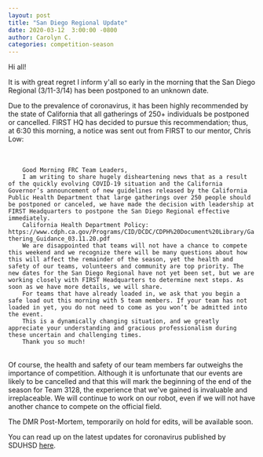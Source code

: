 ```yaml
---
layout: post
title: "San Diego Regional Update"
date: 2020-03-12  3:00:00 -0800
author: Carolyn C.
categories: competition-season
---
```


Hi all! 

It is with great regret I inform y'all so early in the morning that the San Diego Regional (3/11-3/14) has been postponed to an unknown date.

Due to the prevalence of coronavirus, it has been highly recommended by the state of California that all gatherings of 250+ individuals be postponed or cancelled. FIRST HQ has decided to pursue this recommendation; thus, at 6:30 this morning, a notice was sent out from FIRST to our mentor, Chris Low:
<div style="white-space: pre-wrap;">
  <code>
    Good Morning FRC Team Leaders,
    I am writing to share hugely disheartening news that as a result of the quickly evolving COVID-19 situation and the California    Governor’s announcement of new guidelines released by the California Public Health Department that large gatherings over 250 people should be postponed or canceled, we have made the decision with leadership at FIRST Headquarters to postpone the San Diego Regional effective immediately.
    California Health Department Policy: https://www.cdph.ca.gov/Programs/CID/DCDC/CDPH%20Document%20Library/Gathering_Guidance_03.11.20.pdf
    We are disappointed that teams will not have a chance to compete this weekend and we recognize there will be many questions about how this will affect the remainder of the season, yet the health and safety of our teams, volunteers and community are top priority. The new dates for the San Diego Regional have not yet been set, but we are working closely with FIRST Headquarters to determine next steps. As soon as we have more details, we will share.
    For teams that have already loaded in, we ask that you begin a safe load out this morning with 5 team members. If your team has not loaded in yet, you do not need to come as you won’t be admitted into the event.
    This is a dynamically changing situation, and we greatly appreciate your understanding and gracious professionalism during these uncertain and challenging times.
    Thank you so much!
</code>
</div>

Of course, the health and safety of our team members far outweighs the importance of competition. Although it is unfortunate that our events are likely to be cancelled and that this will mark the beginning of the end of the season for Team 3128, the experience that we've gained is invaluable and irreplaceable. We will continue to work on our robot, even if we will not have another chance to compete on the official field.

The DMR Post-Mortem, temporarily on hold for edits, will be available soon.

You can read up on the latest updates for coronavirus published by SDUHSD [here](https://www.sduhsd.net/Coronavirus/).
